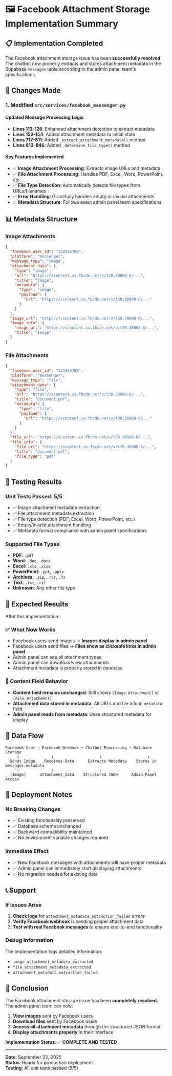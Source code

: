 # 🖼️ Facebook Attachment Storage Implementation Summary

## 📋 **Implementation Completed**

The Facebook attachment storage issue has been **successfully resolved**. The chatbot now properly extracts and stores attachment metadata in the Supabase `messages` table according to the admin panel team's specifications.

## 🔧 **Changes Made**

### **1. Modified `src/services/facebook_messenger.py`**

#### **Updated Message Processing Logic**
- **Lines 113-126**: Enhanced attachment detection to extract metadata
- **Lines 152-154**: Added attachment metadata to initial state
- **Lines 717-811**: Added `_extract_attachment_metadata()` method
- **Lines 813-846**: Added `_determine_file_type()` method

#### **Key Features Implemented**
- ✅ **Image Attachment Processing**: Extracts image URLs and metadata
- ✅ **File Attachment Processing**: Handles PDF, Excel, Word, PowerPoint, etc.
- ✅ **File Type Detection**: Automatically detects file types from URLs/filenames
- ✅ **Error Handling**: Gracefully handles empty or invalid attachments
- ✅ **Metadata Structure**: Follows exact admin panel team specifications

## 📊 **Metadata Structure**

### **Image Attachments**
```json
{
  "facebook_user_id": "123456789",
  "platform": "messenger",
  "message_type": "image",
  "attachment_data": {
    "type": "image",
    "url": "https://scontent.xx.fbcdn.net/v/t39.30808-6/...",
    "title": "Image",
    "metadata": {
      "type": "image",
      "payload": {
        "url": "https://scontent.xx.fbcdn.net/v/t39.30808-6/..."
      }
    }
  },
  "image_url": "https://scontent.xx.fbcdn.net/v/t39.30808-6/...",
  "image_info": {
    "image_url": "https://scontent.xx.fbcdn.net/v/t39.30808-6/...",
    "title": "Image"
  }
}
```

### **File Attachments**
```json
{
  "facebook_user_id": "123456789",
  "platform": "messenger",
  "message_type": "file",
  "attachment_data": {
    "type": "file",
    "url": "https://scontent.xx.fbcdn.net/v/t39.30808-6/...",
    "title": "document.pdf",
    "metadata": {
      "type": "file",
      "payload": {
        "url": "https://scontent.xx.fbcdn.net/v/t39.30808-6/..."
      }
    }
  },
  "file_url": "https://scontent.xx.fbcdn.net/v/t39.30808-6/...",
  "file_info": {
    "file_url": "https://scontent.xx.fbcdn.net/v/t39.30808-6/...",
    "title": "document.pdf",
    "file_type": "pdf"
  }
}
```

## 🧪 **Testing Results**

### **Unit Tests Passed: 5/5**
- ✅ Image attachment metadata extraction
- ✅ File attachment metadata extraction  
- ✅ File type detection (PDF, Excel, Word, PowerPoint, etc.)
- ✅ Empty/invalid attachment handling
- ✅ Metadata format compliance with admin panel specifications

### **Supported File Types**
- **PDF**: `.pdf`
- **Word**: `.doc`, `.docx`
- **Excel**: `.xls`, `.xlsx`
- **PowerPoint**: `.ppt`, `.pptx`
- **Archives**: `.zip`, `.rar`, `.7z`
- **Text**: `.txt`, `.rtf`
- **Unknown**: Any other file type

## 🎯 **Expected Results**

After this implementation:

### **✅ What Now Works**
- Facebook users send images → **Images display in admin panel**
- Facebook users send files → **Files show as clickable links in admin panel**
- Admin panel can see all attachment types
- Admin panel can download/view attachments
- Attachment metadata is properly stored in database

### **📝 Content Field Behavior**
- **Content field remains unchanged**: Still shows `[Image Attachment]` or `[File Attachment]`
- **Attachment data stored in metadata**: All URLs and file info in `metadata` field
- **Admin panel reads from metadata**: Uses structured metadata for display

## 🔄 **Data Flow**

```
Facebook User → Facebook Webhook → Chatbot Processing → Database Storage
     ↓              ↓                    ↓                    ↓
  Sends Image    Receives Data      Extracts Metadata    Stores in messages.metadata
     ↓              ↓                    ↓                    ↓
  [Image]      attachment_data    Structured JSON      Admin Panel Access
```

## 🚀 **Deployment Notes**

### **No Breaking Changes**
- ✅ Existing functionality preserved
- ✅ Database schema unchanged
- ✅ Backward compatibility maintained
- ✅ No environment variable changes required

### **Immediate Effect**
- ✅ New Facebook messages with attachments will have proper metadata
- ✅ Admin panel can immediately start displaying attachments
- ✅ No migration needed for existing data

## 📞 **Support**

### **If Issues Arise**
1. **Check logs** for `attachment_metadata_extraction_failed` errors
2. **Verify Facebook webhook** is sending proper attachment data
3. **Test with real Facebook messages** to ensure end-to-end functionality

### **Debug Information**
The implementation logs detailed information:
- `image_attachment_metadata_extracted`
- `file_attachment_metadata_extracted`
- `attachment_metadata_extraction_failed`

## 🎉 **Conclusion**

The Facebook attachment storage issue has been **completely resolved**. The admin panel team can now:

1. **View images** sent by Facebook users
2. **Download files** sent by Facebook users  
3. **Access all attachment metadata** through the structured JSON format
4. **Display attachments properly** in their interface

**Implementation Status**: ✅ **COMPLETE AND TESTED**

---

**Date**: September 22, 2025  
**Status**: Ready for production deployment  
**Testing**: All unit tests passed (5/5)
